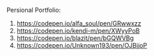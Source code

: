 Persional Portfolio:

1. https://codepen.io/alfa_soul/pen/GRwwxzz
2. https://codepen.io/kendi-m/pen/XWyyPoB
3. https://codepen.io/blazit/pen/bGQWVBg
4. https://codepen.io/Unknown193/pen/OJBjjoP
